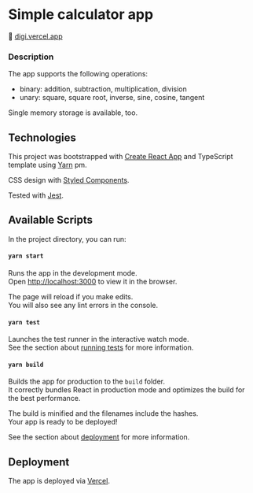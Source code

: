 # Simple calculator app

🔗 [digi.vercel.app](https://digi.vercel.app)

### Description

The app supports the following operations:
- binary: addition, subtraction, multiplication, division
- unary: square, square root, inverse, sine, cosine, tangent

Single memory storage is available, too.

## Technologies

This project was bootstrapped with [Create React App](https://github.com/facebook/create-react-app) and TypeScript template using [Yarn](https://yarnpkg.com/) pm.

CSS design with [Styled Components](https://styled-components.com/).

Tested with [Jest](https://jestjs.io/).

## Available Scripts

In the project directory, you can run:

#### `yarn start`

Runs the app in the development mode.\
Open [http://localhost:3000](http://localhost:3000) to view it in the browser.

The page will reload if you make edits.\
You will also see any lint errors in the console.

#### `yarn test`

Launches the test runner in the interactive watch mode.\
See the section about [running tests](https://facebook.github.io/create-react-app/docs/running-tests) for more information.

#### `yarn build`

Builds the app for production to the `build` folder.\
It correctly bundles React in production mode and optimizes the build for the best performance.

The build is minified and the filenames include the hashes.\
Your app is ready to be deployed!

See the section about [deployment](https://facebook.github.io/create-react-app/docs/deployment) for more information.

## Deployment

The app is deployed via [Vercel](https://vercel.com/).
